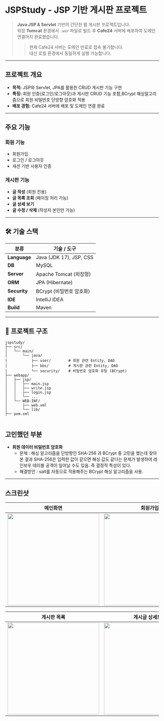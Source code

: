 # **JSPStudy - JSP 기반 게시판 프로젝트**

> **Java JSP & Servlet** 기반의 간단한 웹 게시판 프로젝트입니다.  
> 외장 **Tomcat** 환경에서 `.war` 파일로 빌드 후 **Cafe24** 서버에 배포하여 도메인 연결까지 완료했습니다.
> > 현재 Cafe24 서버는 도메인 만료로 접속 불가합니다.  
> 대신 로컬 환경에서 동일하게 실행 가능합니다.


---

## **프로젝트 개요**
- **목적:** JSP와 Servlet, JPA를 활용한 CRUD 게시판 기능 구현  
- **특징:** 회원 인증(로그인/로그아웃)과 게시판 CRUD 기능 포함,BCrypt 해싱알고리즘으로 회원 비밀번호 단방향 암호화 적용
- **배포 경험:** Cafe24 서버에 배포 및 도메인 연결 완료  

---

## **주요 기능**

### 회원 기능
- 회원가입
- 로그인 / 로그아웃
- 세션 기반 사용자 인증

### 게시판 기능
- **글 작성** (회원 전용)
- **글 목록 조회** (페이징 처리 가능)
- **글 상세 보기**
- **글 수정 / 삭제** (작성자 본인만 가능)

---

## 🛠 **기술 스택**

| 분류         | 기술 / 도구                          |
|--------------|--------------------------------------|
| **Language** | Java (JDK 17), JSP, CSS              |
| **DB**       | MySQL                                |
| **Server**   | Apache Tomcat (외장형)               |
| **ORM**      | JPA (Hibernate)                      |
| **Security** | BCrypt (비밀번호 암호화)              |
| **IDE**      | IntelliJ IDEA                        |
| **Build**    | Maven                                |

---

## 📂 **프로젝트 구조**

```plaintext
jspstudy/
├── src/
│   └── main/
│       └── java/
│           ├── user/        # 회원 관련 Entity, DAO
│           ├── bbs/         # 게시판 관련 Entity, DAO
│           └── security/    # 비밀번호 암호화 유틸 (BCrypt)
├── webapp/
│   ├── jsp/
│   │   ├── main.jsp
│   │   ├── write.jsp
│   │   ├── login.jsp
│   │   └── ...
│   └── WEB-INF/
│       ├── web.xml
│       └── lib/
├── pom.xml


```
## 고민했던 부분
- **회원 데이터 비밀번호 암호화**
  - 문제 :  해싱 알고리즘을 단방향인 SHA-256 과 BCrypt 중 고민을 했는데  찾아본 결과 SHA-256은 입력한 값이 같으면 해싱 값도 같다는 문제가 발생하여 레인보우 테이블 공격이 일어날 수도 있음. 즉 결정적 특성이 있다.
  - 해결방안 : salt를 자동으로 적용해주는 BCrypt 해싱 알고리즘을 사용.


---

## 스크린샷


| 메인화면 | 회원가입 | 로그인 |
|---|---|---|
| <img src="https://github.com/user-attachments/assets/2752edee-a0bb-447f-b573-10c38228af81" width="300"/> | <img src="https://github.com/user-attachments/assets/e5f7ee59-8322-4102-b756-8aeb86c4c36a" width="300"/> | <img src="https://github.com/user-attachments/assets/b4f4310c-3e28-4a30-83c0-4dca10f78396" width="300"/> |

| 게시판 목록 | 게시글 상세보기 | 게시글 작성 |
|---|---|---|
| <img src="https://github.com/user-attachments/assets/7e550dea-45b3-4226-9e90-22b09dc38468" width="300"/> | <img src="https://github.com/user-attachments/assets/5b07c0ad-d9ba-4dc6-a3e7-46f494e2ac2a" width="300"/> | <img src="https://github.com/user-attachments/assets/ebf85906-e94d-43a5-8914-c29b346ff21d" width="300"/> |



